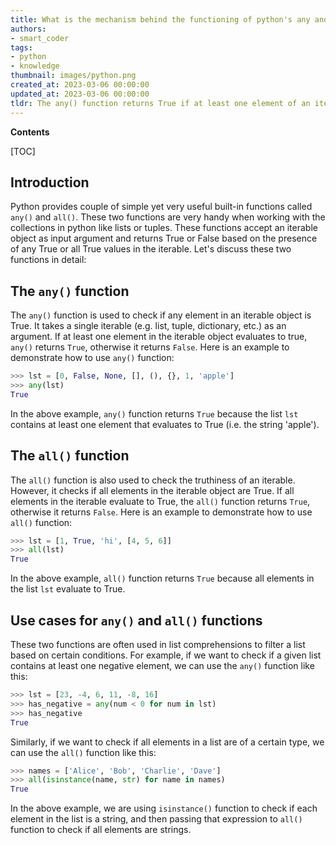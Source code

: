 ```yaml
---
title: What is the mechanism behind the functioning of python's any and all functions?
authors:
- smart_coder
tags:
- python
- knowledge
thumbnail: images/python.png
created_at: 2023-03-06 00:00:00
updated_at: 2023-03-06 00:00:00
tldr: The any() function returns True if at least one element of an iterable is true, while the all() function returns True if all elements of an iterable are true.
---
```


**Contents**

[TOC]

## Introduction
Python provides couple of simple yet very useful built-in functions called `any()` and `all()`. These two functions are very handy when working with the collections in python like lists or tuples. These functions accept an iterable object as input argument and returns True or False based on the presence of any True or all True values in the iterable. Let's discuss these two functions in detail:

## The `any()` function
The `any()` function is used to check if any element in an iterable object is True. It takes a single iterable (e.g. list, tuple, dictionary, etc.) as an argument. If at least one element in the iterable object evaluates to true, `any()` returns `True`, otherwise it returns `False`. Here is an example to demonstrate how to use `any()` function:

```python
>>> lst = [0, False, None, [], (), {}, 1, 'apple']
>>> any(lst)
True
```

In the above example, `any()` function returns `True` because the list `lst` contains at least one element that evaluates to True (i.e. the string 'apple').

## The `all()` function
The `all()` function is also used to check the truthiness of an iterable. However, it checks if all elements in the iterable object are True. If all elements in the iterable evaluate to True, the `all()` function returns `True`, otherwise it returns `False`. Here is an example to demonstrate how to use `all()` function:

```python
>>> lst = [1, True, 'hi', [4, 5, 6]]
>>> all(lst)
True
```

In the above example, `all()` function returns `True` because all elements in the list `lst` evaluate to True.

## Use cases for `any()` and `all()` functions
These two functions are often used in list comprehensions to filter a list based on certain conditions. For example, if we want to check if a given list contains at least one negative element, we can use the `any()` function like this:

```python
>>> lst = [23, -4, 6, 11, -8, 16]
>>> has_negative = any(num < 0 for num in lst)
>>> has_negative
True
```

Similarly, if we want to check if all elements in a list are of a certain type, we can use the `all()` function like this:

```python
>>> names = ['Alice', 'Bob', 'Charlie', 'Dave']
>>> all(isinstance(name, str) for name in names)
True
```

In the above example, we are using `isinstance()` function to check if each element in the list is a string, and then passing that expression to `all()` function to check if all elements are strings.
